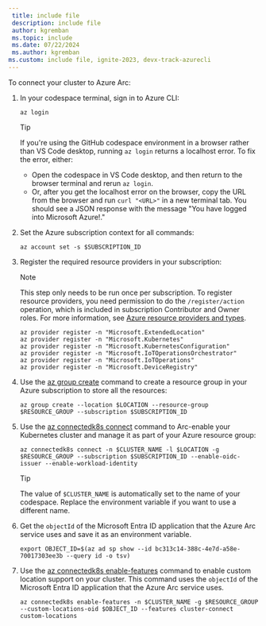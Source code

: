 ```yaml
---
 title: include file
 description: include file
 author: kgremban
 ms.topic: include
 ms.date: 07/22/2024
 ms.author: kgremban
ms.custom: include file, ignite-2023, devx-track-azurecli
---
```



To connect your cluster to Azure Arc:

1. In your codespace terminal, sign in to Azure CLI:

   ```azurecli
   az login
   ```

   > [!TIP]
   > If you're using the GitHub codespace environment in a browser rather than VS Code desktop, running `az login` returns a localhost error. To fix the error, either:
   >
   > * Open the codespace in VS Code desktop, and then return to the browser terminal and rerun `az login`.
   > * Or, after you get the localhost error on the browser, copy the URL from the browser and run `curl "<URL>"` in a new terminal tab. You should see a JSON response with the message "You have logged into Microsoft Azure!."

1. Set the Azure subscription context for all commands:

   ```azurecli
   az account set -s $SUBSCRIPTION_ID
   ```

1. Register the required resource providers in your subscription:

   >[!NOTE]
   >This step only needs to be run once per subscription. To register resource providers, you need permission to do the `/register/action` operation, which is included in subscription Contributor and Owner roles. For more information, see [Azure resource providers and types](../../azure-resource-manager/management/resource-providers-and-types.md).

   ```azurecli
   az provider register -n "Microsoft.ExtendedLocation"
   az provider register -n "Microsoft.Kubernetes"
   az provider register -n "Microsoft.KubernetesConfiguration"
   az provider register -n "Microsoft.IoTOperationsOrchestrator"
   az provider register -n "Microsoft.IoTOperations"
   az provider register -n "Microsoft.DeviceRegistry"
   ```

1. Use the [az group create](/cli/azure/group#az-group-create) command to create a resource group in your Azure subscription to store all the resources:

   ```azurecli
   az group create --location $LOCATION --resource-group $RESOURCE_GROUP --subscription $SUBSCRIPTION_ID
   ```

1. Use the [az connectedk8s connect](/cli/azure/connectedk8s#az-connectedk8s-connect) command to Arc-enable your Kubernetes cluster and manage it as part of your Azure resource group:

   ```azurecli
   az connectedk8s connect -n $CLUSTER_NAME -l $LOCATION -g $RESOURCE_GROUP --subscription $SUBSCRIPTION_ID --enable-oidc-issuer --enable-workload-identity
   ```

   >[!TIP]
   >The value of `$CLUSTER_NAME` is automatically set to the name of your codespace. Replace the environment variable if you want to use a different name.

1. Get the `objectId` of the Microsoft Entra ID application that the Azure Arc service uses and save it as an environment variable.

   ```azurecli
   export OBJECT_ID=$(az ad sp show --id bc313c14-388c-4e7d-a58e-70017303ee3b --query id -o tsv)
   ```

1. Use the [az connectedk8s enable-features](/cli/azure/connectedk8s#az-connectedk8s-enable-features) command to enable custom location support on your cluster. This command uses the `objectId` of the Microsoft Entra ID application that the Azure Arc service uses.

   ```azurecli
   az connectedk8s enable-features -n $CLUSTER_NAME -g $RESOURCE_GROUP --custom-locations-oid $OBJECT_ID --features cluster-connect custom-locations
   ```
